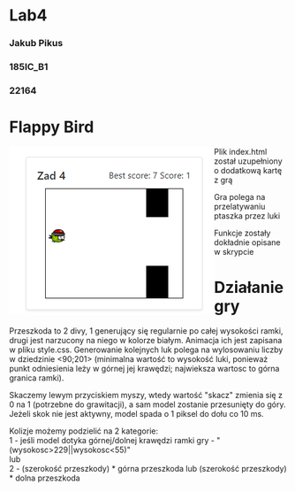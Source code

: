 # Lab4





<h3>Jakub Pikus</h3>
<h3>185IC_B1</h3>
<h3>22164</h3>


# Flappy Bird

<img src="zrzuty/gra.png" alt="gra"  style="float: left;" />

<p>Plik index.html został uzupełniony o dodatkową kartę z grą</p>

<p>Gra polega na przelatywaniu ptaszka przez luki </p>

<p>Funkcje zostały dokładnie opisane w skrypcie</p>


# Działanie gry


<p>Przeszkoda to 2 divy, 1 generujący się regularnie po całej wysokości ramki, drugi jest narzucony na niego w kolorze białym.
Animacja ich jest zapisana w pliku style.css. Generowanie kolejnych luk polega na wylosowaniu liczby w dziedzinie <90;201> (minimalna wartość
to wysokość luki, ponieważ punkt odniesienia leży w górnej jej krawędzi; najwieksza wartosc to górna granica ramki).</p>
  
  
<p> Skaczemy lewym przyciskiem myszy, wtedy wartość "skacz" zmienia się z 0 na 1 (potrzebne do grawitacji), a sam model zostanie przesunięty
do góry. Jeżeli skok nie jest aktywny, model spada o 1 piksel do dołu co 10 ms.</p>


<p> Kolizje możemy podzielić na 2 kategorie:<br>
1 - jeśli model dotyka górnej/dolnej krawędzi ramki gry -    "(wysokosc>229||wysokosc<55)"<br>
  lub<br>
2 - (szerokość przeszkody) * górna przeszkoda    lub    (szerokość przeszkody) * dolna przeszkoda<br> 
  </p>

